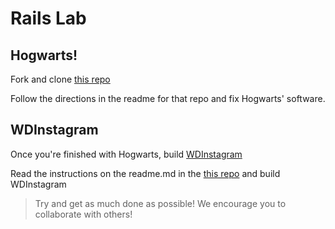 # Rails Lab

## Hogwarts!

Fork and clone [this repo](https://github.com/ga-wdi-exercises/hogwarts_rails)

Follow the directions in the readme for that repo and fix Hogwarts' software.

## WDInstagram
Once you're finished with Hogwarts, build [WDInstagram](https://github.com/ga-wdi-exercises/WDInstagram_rails)

Read the instructions on the readme.md in the [this repo](https://github.com/ga-wdi-exercises/WDInstagram_rails) and build WDInstagram

> Try and get as much done as possible! We encourage you to collaborate with others!
